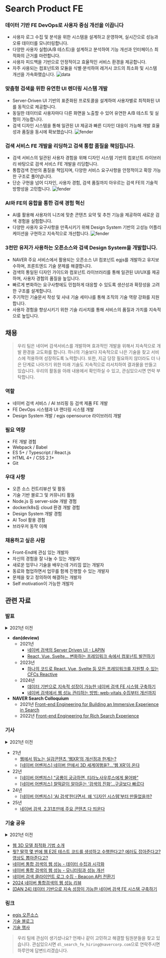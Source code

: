 # Search Product FE

### 데이터 기반 FE DevOps로 사용자 중심 개선을 이끕니다
- 사용자 로그 수집 및 분석을 위한 시스템을 설계하고 운영하며, 실시간으로 성능과 오류 데이터를 모니터링합니다.
- 다양한 사용자 실험(A/B 테스트)을 설계하고 분석하여 기능 개선과 인터페이스 최적화의 근거를 마련합니다.
- 사용자 피드백을 기반으로 안정적이고 효율적인 서비스 환경을 제공합니다.
- 자주 사용되는 컴포넌트와 모듈을 식별·분석하여 레거시 코드의 최소화 및 시스템 개선을 가속화했습니다.
![data](./assets/searchfe/searchfe-3.png)

### 맞춤형 검색을 위한 유연한 UI 렌더링 시스템 개발
- Server-Driven UI 기반의 표준화된 프로토콜을 설계하여 사용자별로 최적화된 UI를 동적으로 제공합니다.
- 동일한 데이터로 사용자마다 다른 화면을 노출할 수 있어 유연한 A/B 테스트 및 실험이 가능합니다.
- 검색 디자인 시스템을 통해 일관된 UI 제공과 빠른 디자인 대응이 가능해 개발 효율성과 품질을 동시에 확보했습니다.
![fender](./assets/searchfe/searchfe-1.png)

### 검색 서비스 FE 개발을 리딩하고 검색 통합 품질을 책임집니다.
- 검색 서비스의 일관된 사용자 경험을 위해 디자인 시스템 기반의 컴포넌트 라이브러리 바탕으로 검색 서비스 FE 개발을 리딩합니다.
- 통합검색 전반의 품질을 책임지며, 다양한 서비스 요구사항을 안정적이고 확장 가능한 구조로 풀어냅니다. 
- 단순 구현을 넘어 디자인, 사용자 경험, 검색 품질까지 아우르는 검색 FE의 기술적 방향성을 고민합니다.
![fender](./assets/searchfe/searchfe-5.png)

### AI와 FE의 융합을 통한 검색 경험 혁신
- AI를 활용해 사용자의 니즈에 맞춘 콘텐츠 요약 및 추천 기능을 제공하여 새로운 검색 경험을 실험합니다.
- 다양한 사용자 요구사항을 만족시키기 위해 Design System 기반의 고성능 어플리케이션을 구현하고 지속적으로 개선합니다.
![fender](./assets/searchfe/searchfe-4.png)

### 3천만 유저가 사용하는 오픈소스와 검색 Design System을 개발합니다.
- NAVER 주요 서비스에서 활용되는 오픈소스 UI 컴포넌트 egjs를 개발하고 유지보수하며, 프론트엔드 기술 문제를 해결합니다.
- 검색의 통일된 디자인 가이드와 컴포넌트 라이브러리를 통해 일관된 UI/UX를 제공하며, 사용자 경험의 품질을 높입니다.
- 빠르게 변화하는 요구사항에도 민첩하게 대응할 수 있도록 생산성과 확장성을 고려한 구조를 설계합니다.
- 주기적인 기술문서 작성 및 사내 기술 세미나를 통해 조직의 기술 역량 강화를 지원합니다.
- 사용자 경험을 향상시키기 위한 기술 리서치를 통해 서비스의 품질과 가치를 지속적으로 높입니다.

## 채용
> 우리 팀은 네이버 검색서비스를 개발하며 효과적인 개발을 위해서 지속적으로 개발 환경을 고도화를 합니다. 하나의 기술보다 지속적으로 나은 기술을 찾고 서비스에 적용하여 성장하도록 노력합니다. 
> 또한, 지금 당장 필요하지 않더라도 더 나은 단계로 나아가기 위한 미래 기술도 지속적으로 리서치하여 결과물을 만들고 있습니다. 우리의 활동을 아래 내용에서 확인하실 수 있고, 관심있으시면 연락 부탁합니다.

### 역할
- 네이버 검색 서비스 / AI 브리핑 등 검색 제품 FE 개발
- FE DevOps 시스템과 UI 랜더링 시스템 개발
- Design System 개발 / egjs opensource 라이브러리 개발

### 필요 역량
- FE 개발 경험
- Webpack / Babel
- ES 5+ / Typescript / React.js
- HTML 4+ / CSS 2.1+ 
- Git

### 우대 사항
- 오픈 소스 컨트리뷰션 및 활동
- 기술 기반 블로그 및 커뮤니티 활동
- Node.js 등 server-side 개발 경험
- docker/k8s등 cloud 환경 개발 경험
- Design System 개발 경험
- AI Tool 활용 경험
- 브라우저 동작 이해

### 채용하고 싶은 사람
- Front-End에 관심 있는 개발자
- 자신의 경험을 잘 나눌 수 있는 개발자
- 새로운 업무나 기술을 배우는데 거리낌 없는 개발자
- 동료와 협업하면서 업무를 함께 진행할 수 있는 개발자
- 문제을 찾고 정의하여 해결하는 개발자
- Self motivation이 가능한 개발자

## 관련 자료

### 발표
<details>
<summary>2021년 이전</summary>
    
- 2016년 [네이버의 모던 웹 라이브러리](https://deview.kr/2016/schedule#session/165)
- 2017년 [밑바닥부터 시작하는 360 뷰어](https://deview.kr/2017/schedule/204)
- 2019년 [React, Angular, Vue를 한 번에 지원하기 위한 설계 (Cross Framework Component)](https://deview.kr/2019/schedule/289)
- 2020년
    - [WebXR API를 이용한 웹 AR 개발, 그 한계와 대안](https://deview.kr/2020/sessions/361)
    - [성능개선 뛰어들기 (고전적 SSR 성능개선)](https://deview.kr/2020/sessions/346)
    - [egjs 오픈 서커스 오신것을 환영합니다. (InfiniteGrid, Flicking 등 오픈소스를 활용한 아이폰 화면 구현)](https://deview.kr/2020/sessions/400)

</details>

- **dan(deview)**
    - 2021년
        - [네이버 검색의 Server Driven UI - LAPIN](https://deview.kr/2021/sessions/454)
        - [React, Vue, Svelte… 변화하는 프레임워크 속에서 컴포넌트 발전하기](https://deview.kr/2021/sessions/499)
    - 2023년
        - [하나의 코드로 React, Vue, Svelte 등 모든 프레임워크를 지원할 수 있는 CFCs Reactive](https://deview.kr/2023/sessions/548)
    - 2024년
        - [데이터 기반으로 지속적 성장이 가능한 네이버 검색 FE 시스템 구축하기](https://dan.naver.com/24/sessions/622)
        - [네이버 검색에서 웹 성능 관리하는 방법: web-vitals 수집부터 개선까지](https://dan.naver.com/24/sessions/607)
- **NAVER Search Colloquium**
    - 2021년 [Front-end Engineering for Building an Immersive Experience in Search](https://searchcolloquium.naver.com/2021/)
    - 2022년 [Front-end Engineering for Rich Search Experience](https://searchcolloquium.naver.com/)

### 기사
<details>
<summary>2021년 이전</summary>
    
- 17년
    - [[데뷰2017] 네이버, 밑바닥부터 시작한 ‘360도 뷰어’ 어떻게 개발했나](http://m.ddaily.co.kr/m/m_article/?no=161212)
    
</details>

- 21년
    - [웹에서 뛰노는 실감콘텐츠 ‘웹XR’의 개선점과 한계는?](https://n.news.naver.com/mnews/article/138/0002102997?sid=001)
    - [[네이버 어벤저스] 네이버 안에서 3D 세계여행을?…‘웹 XR’이 온다](https://news.naver.com/main/read.nhn?mode=LSD&mid=shm&sid1=105&oid=138&aid=0002103040)
- 22년
    - [[네이버 어벤저스] “공룡이 궁금하면, 티라노사우루스에게 물어봐”](https://www.ddaily.co.kr/news/article/?no=238872)
    - [[네이버 어벤저스] 찰떡같이 알아듣는 ‘검색의 진화’…구글보다 빠르다](https://www.ddaily.co.kr/news/article/?no=238971)
- 24년
    - [[네이버 어벤저스] ‘AI 검색’한다면서, 왜 ‘디자인 시스템’부터 만들었을까?](https://www.ddaily.co.kr/page/view/2023112418224124800)
- 25년
    - [네이버 검색, 2.31초만에 주요 콘텐츠 다 띄운다](https://n.news.naver.com/mnews/article/011/0004462794?sid=105)

### 기술 공유
<details>
<summary>2021년 이전</summary>
    
- [AngularJS 도입 선택 가이드 공개합니다.](http://d2.naver.com/helloworld/1172239)
- React [적용 가이드1](http://d2.naver.com/helloworld/9297403), [적용 가이드2](http://d2.naver.com/helloworld/1848131)
- jQuery 애니메이션은 어떻게 작동하는가? [기본 편](http://d2.naver.com/helloworld/0265052), [심화 편](http://d2.naver.com/helloworld/4424601) , [응용 편](http://d2.naver.com/helloworld/9323973)
- [jQuery는 이벤트를 어떻게 처리하는가?](http://d2.naver.com/helloworld/1855209)
- [2016년과 이후 JavaScript의 동향](http://d2.naver.com/helloworld/3618177)
- 2017년과 이후 JavaScript의 동향 [1](https://d2.naver.com/helloworld/2809766), [2](https://d2.naver.com/helloworld/7229119), [3](https://d2.naver.com/helloworld/0473039),
- 2018년과 이후 JavaScript의 동향 [1](https://d2.naver.com/helloworld/7495331), [2](https://d2.naver.com/helloworld/3259111)
- [하드웨어 가속에 대한 이해와 적용](http://d2.naver.com/helloworld/2061385)
- [네이버 쇼핑의 새로운 카드형 UI 라이브러리, eg.InfiniteGrid](http://d2.naver.com/helloworld/4874130)
- [사용자의 액션에 반응하는 UI 라이브러리, eg.Axes](https://d2.naver.com/helloworld/0590136)
- [카드형 UI와 eg.InfiniteGrid 3.0](https://d2.naver.com/helloworld/0637045)
- [User-Agent Client Hints의 도입, UA 프리징을 대비하라](https://d2.naver.com/helloworld/6532276)
- [WebXR Device API를 이용한 웹 AR 구현, 그 한계와 대안 - 이론 편](https://d2.naver.com/helloworld/0527763)
- [WebXR Device API를 이용한 웹 AR 구현, 그 한계와 대안 - 실전 편](https://d2.naver.com/helloworld/0189619)

</details>

- [웹 3D 모델 최적화 기법 소개](https://d2.naver.com/helloworld/6152907)
- [뭣? 딸깍 몇 번에 웹 E2E 테스트 코드를 생성하고 수행한다고? 에러도 잡아준다고? 영상도 뽑아준다고?](https://d2.naver.com/helloworld/4003712)
- [네이버 통합 검색의 웹 성능 - 데이터 수집과 시각화](https://d2.naver.com/helloworld/9227596)
- [네이버 통합 검색의 웹 성능 - 모니터링과 성능 개선](https://d2.naver.com/helloworld/8113611)
- [네이버 검색 클라이언트 로그 수집 - Beacon API 전환기](https://d2.naver.com/helloworld/1773964)
- [2024 네이버 통합검색의 웹 성능 리뷰](https://d2.naver.com/helloworld/9582944)
- [[DAN 24] 데이터 기반으로 지속 성장이 가능한 네이버 검색 FE 시스템 구축하기](https://d2.naver.com/helloworld/3435419)

### 링크
- [egjs 오픈소스](http://naver.github.io/egjs/)
- [기술 블로그](https://medium.com/naver-fe-platform)
- [기술 행사](https://github.com/NAVER-FEPlatform/FEDevtalk)


> 우리 팀에 관심이 생기셨나요? 언제나 같이 고민하고 해결할 팀원분들을 찾고 있습니다.
> 관심있으시면 `dl_search_fe_hiring@navercorp.com`으로 연락주시면 하루안에 답변드리겠습니다.
    
